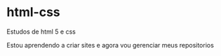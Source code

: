 # html-css
 Estudos de html 5 e css

 Estou aprendendo a criar sites e agora vou gerenciar meus repositorios

